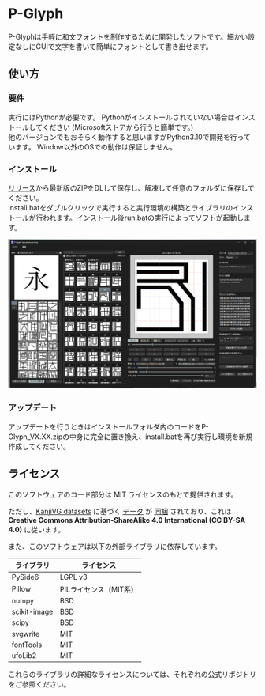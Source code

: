# P-Glyph

P-Glyphは手軽に和文フォントを制作するために開発したソフトです。細かい設定なしにGUIで文字を書いて簡単にフォントとして書き出せます。


## 使い方
### 要件
実行にはPythonが必要です。 Pythonがインストールされていない場合はインストールしてください (Microsoftストアから行うと簡単です。)  
他のバージョンでもおそらく動作すると思いますがPython3.10で開発を行っています。
Window以外のOSでの動作は保証しません。

### インストール
[リリース](https://github.com/mizugane-kou/P-Glyph/releases)から最新版のZIPをDLして保存し、解凍して任意のフォルダに保存してください。  
install.batをダブルクリックで実行すると実行環境の構築とライブラリのインストールが行われます。インストール後run.batの実行によってソフトが起動します。


<img src="スクリーンショット 2025-08-11 223015.png" width="512">

### アップデート
アップデートを行うときはインストールフォルダ内のコードをP-Glyph_VX.XX.zipの中身に完全に置き換え、install.batを再び実行し環境を新規作成してください。

## ライセンス

このソフトウェアのコード部分は MIT ライセンスのもとで提供されます。

ただし、[KanjiVG datasets](https://github.com/KanjiVG/kanjivg/blob/master/COPYING) に基づく [データ](https://github.com/yagays/kanjivg-radical/tree/master/data) が [同梱](https://github.com/mizugane-kou/P-Glyph/tree/main/data) されており、これは **Creative Commons Attribution-ShareAlike 4.0 International (CC BY-SA 4.0)** に従います。

また、このソフトウェアは以下の外部ライブラリに依存しています。

| ライブラリ        | ライセンス          |
| ------------ | -------------- |
| PySide6      | LGPL v3        |
| Pillow       | PILライセンス（MIT系） |
| numpy        | BSD            |
| scikit-image | BSD            |
| scipy        | BSD            |
| svgwrite     | MIT            |
| fontTools    | MIT            |
| ufoLib2      | MIT            |

これらのライブラリの詳細なライセンスについては、それぞれの公式リポジトリをご参照ください。


